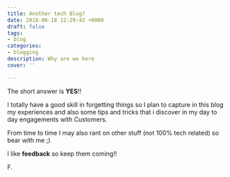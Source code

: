 ```yaml
---
title: Another tech Blog?
date: 2018-06-18 12:29:43 +0000
draft: false
tags:
- blog
categories:
- blogging
description: Why are we here
cover: ''

---
```


The short answer is **YES**!!

I totally have a good skill in forgetting things so I plan to capture in this blog my experiences and also some tips and tricks that i discover in my day to day engagements with Customers.

From time to time I may also rant on other stuff (not 100% tech related) so bear with me ;)

I like **feedback** so keep them coming!!

F.